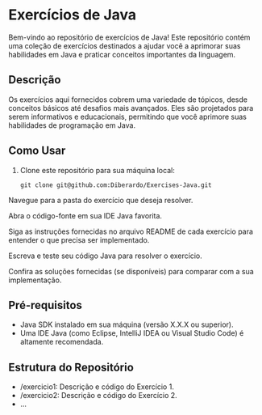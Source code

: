# Exercícios de Java

Bem-vindo ao repositório de exercícios de Java! Este repositório contém uma coleção de exercícios destinados a ajudar você a aprimorar suas habilidades em Java e praticar conceitos importantes da linguagem. 

## Descrição

Os exercícios aqui fornecidos cobrem uma variedade de tópicos, desde conceitos básicos até desafios mais avançados. Eles são projetados para serem informativos e educacionais, permitindo que você aprimore suas habilidades de programação em Java.

## Como Usar

1. Clone este repositório para sua máquina local:

   ```shell
   git clone git@github.com:Diberardo/Exercises-Java.git
Navegue para a pasta do exercício que deseja resolver.

Abra o código-fonte em sua IDE Java favorita.

Siga as instruções fornecidas no arquivo README de cada exercício para entender o que precisa ser implementado.

Escreva e teste seu código Java para resolver o exercício.

Confira as soluções fornecidas (se disponíveis) para comparar com a sua implementação.

## Pré-requisitos
 - Java SDK instalado em sua máquina (versão X.X.X ou superior).
 - Uma IDE Java (como Eclipse, IntelliJ IDEA ou Visual Studio Code) é altamente recomendada.
  ## Estrutura do Repositório
 - /exercicio1: Descrição e código do Exercício 1.
 - /exercicio2: Descrição e código do Exercício 2.
 - ...
